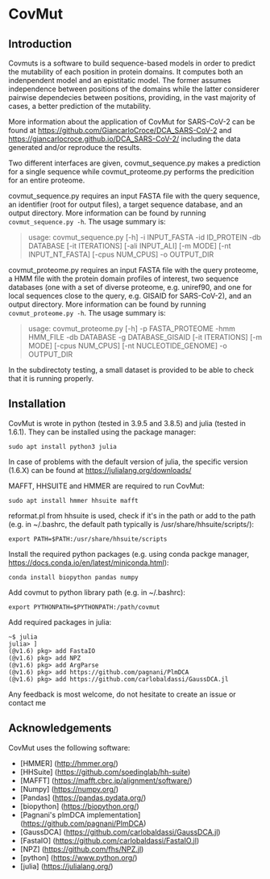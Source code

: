 # CovMut

## Introduction
Covmuts is a software to build sequence-based models in order to predict the mutability of each position in protein domains. It computes both an indenpendent model and an epistitatic model. The former assumes independence between positions of the domains while the latter considerer pairwise dependecies between positions, providing, in the vast majority of cases, a better prediction of the mutability.

More information about the application of CovMut for SARS-CoV-2 can be found at https://github.com/GiancarloCroce/DCA_SARS-CoV-2 and https://giancarlocroce.github.io/DCA_SARS-CoV-2/ including the data generated and/or reproduce the results.

Two different interfaces are given, covmut_sequence.py makes a prediction for a single sequence while covmut_proteome.py performs the predicition for an entire proteome.

covmut_sequence.py requires an input FASTA file with the query sequence, an identifier (root for output files), a target sequence database, and an output directory. More information can be found by running `covmut_sequence.py -h`. The usage summary is:
> usage: covmut_sequence.py [-h] -i INPUT_FASTA -id ID_PROTEIN -db DATABASE [-it ITERATIONS] [-ali INPUT_ALI] [-m MODE] [-nt INPUT_NT_FASTA] [-cpus NUM_CPUS] -o OUTPUT_DIR

covmut_proteome.py requires an input FASTA file with the query proteome, a HMM file with the protein domain profiles of interest, two sequence databases (one with a set of diverse proteome, e.g. uniref90, and one for local sequences close to the query, e.g. GISAID for SARS-CoV-2), and an output directory. More information can be found by running `covmut_proteome.py -h`. The usage summary is:
> usage: covmut_proteome.py [-h] -p FASTA_PROTEOME -hmm HMM_FILE -db DATABASE -g DATABASE_GISAID [-it ITERATIONS] [-m MODE] [-cpus NUM_CPUS] [-nt NUCLEOTIDE_GENOME] -o OUTPUT_DIR

In the subdirectoty testing, a small dataset is provided to be able to check that it is running properly.


## Installation
CovMut is wrote in python (tested in 3.9.5 and 3.8.5) and julia (tested in 1.6.1). They can be installed using the package manager:
```
sudo apt install python3 julia
```
In case of problems with the default version of julia, the specific version (1.6.X) can be found at https://julialang.org/downloads/

MAFFT, HHSUITE and HMMER are required to run CovMut:
```
sudo apt install hmmer hhsuite mafft
```

reformat.pl from hhsuite is used, check if it's in the path or add to the path (e.g. in ~/.bashrc, the default path typically is /usr/share/hhsuite/scripts/):
```
export PATH=$PATH:/usr/share/hhsuite/scripts
```

Install the required python packages (e.g. using conda packge manager, https://docs.conda.io/en/latest/miniconda.html):
```
conda install biopython pandas numpy
```

Add covmut to python library path (e.g. in ~/.bashrc):
```
export PYTHONPATH=$PYTHONPATH:/path/covmut
```

Add required packages in julia:
```
~$ julia
julia> ]
(@v1.6) pkg> add FastaIO
(@v1.6) pkg> add NPZ
(@v1.6) pkg> add ArgParse
(@v1.6) pkg> add https://github.com/pagnani/PlmDCA
(@v1.6) pkg> add https://github.com/carlobaldassi/GaussDCA.jl
```

Any feedback is most welcome, do not hesitate to create an issue or contact me

## Acknowledgements

CovMut uses the following software:
* [HMMER] (http://hmmer.org/)
* [HHSuite] (https://github.com/soedinglab/hh-suite)
* [MAFFT] (https://mafft.cbrc.jp/alignment/software/)
* [Numpy] (https://numpy.org/)
* [Pandas] (https://pandas.pydata.org/)
* [biopython] (https://biopython.org/)
* [Pagnani's plmDCA implementation] (https://github.com/pagnani/PlmDCA)
* [GaussDCA] (https://github.com/carlobaldassi/GaussDCA.jl)
* [FastaIO] (https://github.com/carlobaldassi/FastaIO.jl)
* [NPZ] (https://github.com/fhs/NPZ.jl)
* [python] (https://www.python.org/)
* [julia] (https://julialang.org/)






